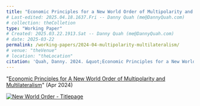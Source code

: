 ```yaml
---
title: "Economic Principles for a New World Order of Multipolarity and Multilateralism"
# Last-edited: 2025.04.18.1637.Fri -- Danny Quah (me@DannyQuah.com)
# collection: theColletion
type: "Working Paper"
# Created: 2025.03.22.1913.Sat -- Danny Quah (me@DannyQuah.com)
# date: 2025-03-22
permalink: /working-papers/2024-04-multipolarity-multilateralism/
# venue: "theVenue"
# location: "theLocation"
citation: 'Quah, Danny. 2024. &quot;Economic Principles for a New World Order of Multipolarity and Multilateralism.&quot; LKYSPP Working Paper (Apr)'
---
```

"<a href="https://dannyquah.github.io/Storage/2024.03-Danny.Quah-New-World-Order-Multipolarity-Multilateralism.pdf">Economic Principles for A New World Order of Multipolarity and Multilateralism</a>" (Apr 2024)

[<img src="https://DannyQuah.github.io/Storage/2024.03-Danny.Quah-New-World-Order-Multipolarity-Multilateralism-titlepage.png" alt = "New World Order - Titlepage"/>](https://dannyquah.github.io/Storage/2024.03-Danny.Quah-New-World-Order-Multipolarity-Multilateralism.pdf)

<!---
   Invisible section // 2024-04-multipolarity-multilateralism.md
-->

